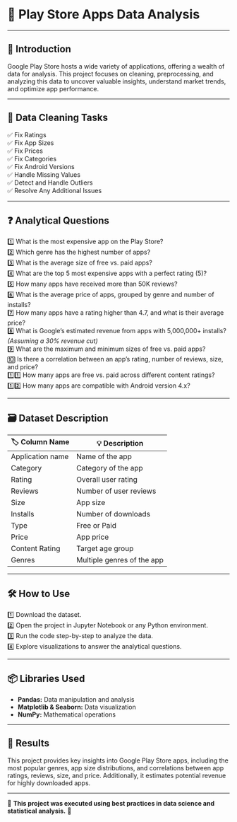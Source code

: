 # 📱 **Play Store Apps Data Analysis**  

---

## 🌟 **Introduction**  
Google Play Store hosts a wide variety of applications, offering a wealth of data for analysis. This project focuses on cleaning, preprocessing, and analyzing this data to uncover valuable insights, understand market trends, and optimize app performance.

---

## 🧹 **Data Cleaning Tasks**  
✅ Fix Ratings  
✅ Fix App Sizes  
✅ Fix Prices  
✅ Fix Categories  
✅ Fix Android Versions  
✅ Handle Missing Values  
✅ Detect and Handle Outliers  
✅ Resolve Any Additional Issues  

---

## ❓ **Analytical Questions**  
1️⃣ What is the most expensive app on the Play Store?  
2️⃣ Which genre has the highest number of apps?  
3️⃣ What is the average size of free vs. paid apps?  
4️⃣ What are the top 5 most expensive apps with a perfect rating (5)?  
5️⃣ How many apps have received more than 50K reviews?  
6️⃣ What is the average price of apps, grouped by genre and number of installs?  
7️⃣ How many apps have a rating higher than 4.7, and what is their average price?  
8️⃣ What is Google’s estimated revenue from apps with 5,000,000+ installs? *(Assuming a 30% revenue cut)*  
9️⃣ What are the maximum and minimum sizes of free vs. paid apps?  
🔟 Is there a correlation between an app’s rating, number of reviews, size, and price?  
1️⃣1️⃣ How many apps are free vs. paid across different content ratings?  
1️⃣2️⃣ How many apps are compatible with Android version 4.x?  

---

## 🗃️ **Dataset Description**  
| 🏷️ **Column Name** | 💡 **Description** |  
|-------------------|-----------------|  
| Application name  | Name of the app  |  
| Category          | Category of the app  |  
| Rating            | Overall user rating |  
| Reviews           | Number of user reviews |  
| Size              | App size |  
| Installs          | Number of downloads |  
| Type              | Free or Paid |  
| Price             | App price |  
| Content Rating    | Target age group |  
| Genres            | Multiple genres of the app |  

---

## 🛠️ **How to Use**  
1️⃣ Download the dataset.  
2️⃣ Open the project in Jupyter Notebook or any Python environment.  
3️⃣ Run the code step-by-step to analyze the data.  
4️⃣ Explore visualizations to answer the analytical questions.  

---

## 📦 **Libraries Used**  
- **Pandas:** Data manipulation and analysis  
- **Matplotlib & Seaborn:** Data visualization  
- **NumPy:** Mathematical operations  

---

## 📝 **Results**  
This project provides key insights into Google Play Store apps, including the most popular genres, app size distributions, and correlations between app ratings, reviews, size, and price. Additionally, it estimates potential revenue for highly downloaded apps.

---

🎯 **This project was executed using best practices in data science and statistical analysis.** 🚀

